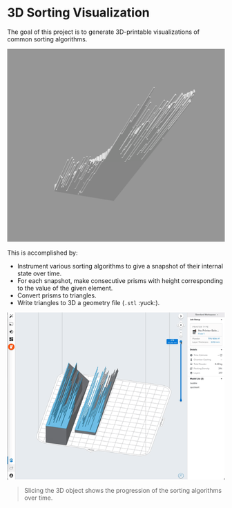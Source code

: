 # 3D Sorting Visualization

The goal of this project is to generate 3D-printable visualizations of common sorting algorithms. 

![](assets/prisms.png)

This is accomplished by:
 - Instrument various sorting algorithms to give a snapshot of their internal state over time.
 - For each snapshot, make consecutive prisms with height corresponding to the value of the given element.
 - Convert prisms to triangles.
 - Write triangles to 3D a geometry file (`.stl` :yuck:).

![](assets/slicing.gif)

> Slicing the 3D object shows the progression of the sorting algorithms over time.
